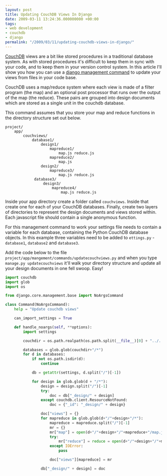 ```yaml
---
layout: post
title: Updating CouchDB Views In Django
date: 2009-03-11 13:24:36.000000000 +00:00
tags:
- web development
- couchdb
- django
permalink: "/2009/03/11/updating-couchdb-views-in-django/"
---
```

[CouchDB](http://couchdb.apache.org/) views are a bit like stored procedures in a traditional database system.
As with stored procedures it's difficult to keep them in sync with your code, and to keep them in your version
control system. In this article I'll show you how you can use a [django management
command](/2009/03/06/creating-django-management-commands/) to update your views from files in your code base.

CouchDB uses a map/reduce system where each view is made of a filter program (the map) and an optional post
processor that runs over the output of the map (the reduce). These pairs are grouped into design documents
which are stored as a single unit in the couchdb database.

This command assumes that you store your map and reduce functions in the directory structure set out below.

```plain
project/
    app/
        couchviews/
            database1/
                design1/
                    mapreduce1/
                        map.js reduce.js
                    mapreduce2/
                        map.js
                design2/
                    mapreduce3/
                        map.js reduce.js
             database3/
                 design3/
                     mapreduce4/
                         map.js reduce.js
```

Inside your app directory create a folder called `couchviews`. Inside that create one for each of your CouchDB
databases. Finally, create two layers of directories to represent the design documents and views stored
within. Each javascript file should contain a single anonymous function.

For this management command to work your settings file needs to contain a variable for each database,
containing the Python CouchDB database objects. In this example three variables need to be added to
`ettings.py` - `database1`, `database2` and `database3`.

Add the code below to the file `project/app/mangement/commands/updatecouchviews.py` and when you type
`manage.py updatecouchviews` it'll walk your directory structure and update all your design documents in one
fell swoop. Easy!

```python
import couchdb
import glob
import os

from django.core.management.base import NoArgsCommand

class Command(NoArgsCommand):
    help = "Update couchdb views"

    can_import_settings = True

    def handle_noargs(self, **options):
        import settings

        couchdir = os.path.realpath(os.path.split(__file__)[0] + "../../../couchviews")

        databases = glob.glob(couchdir+"/*")
        for d in databases:
            if not os.path.isdir(d):
                continue

            db = getattr(settings, d.split("/")[-1])

            for design in glob.glob(d + "/*"):
                design = design.split("/")[-1]
                try:
                    doc = db["_design/" + design]
                except couchdb.client.ResourceNotFound:
                    doc = {"_id": "_design/" + design}

                doc["views"] = {}
                for mapreduce in glob.glob(d+"/"+design+"/*"):
                    mapreduce = mapreduce.split("/")[-1]
                    mr = {}
                    mr["map"] = open(d+"/"+design+"/"+mapreduce+"/map.js").read()
                    try:
                        mr["reduce"] = reduce = open(d+"/"+design+"/"+mapreduce+"/reduce.js").read()
                    except IOError:
                        pass

                    doc["views"][mapreduce] = mr

                db["_design/" + design] = doc
```
